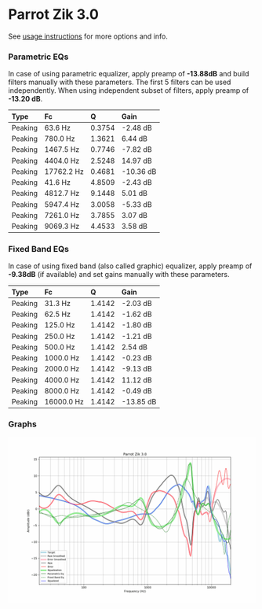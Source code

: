 # Parrot Zik 3.0
See [usage instructions](https://github.com/jaakkopasanen/AutoEq#usage) for more options and info.

### Parametric EQs
In case of using parametric equalizer, apply preamp of **-13.88dB** and build filters manually
with these parameters. The first 5 filters can be used independently.
When using independent subset of filters, apply preamp of **-13.20 dB**.

| Type    | Fc         |      Q | Gain      |
|:--------|:-----------|:-------|:----------|
| Peaking | 63.6 Hz    | 0.3754 | -2.48 dB  |
| Peaking | 780.0 Hz   | 1.3621 | 6.44 dB   |
| Peaking | 1467.5 Hz  | 0.7746 | -7.82 dB  |
| Peaking | 4404.0 Hz  | 2.5248 | 14.97 dB  |
| Peaking | 17762.2 Hz | 0.4681 | -10.36 dB |
| Peaking | 41.6 Hz    | 4.8509 | -2.43 dB  |
| Peaking | 4812.7 Hz  | 9.1448 | 5.01 dB   |
| Peaking | 5947.4 Hz  | 3.0058 | -5.33 dB  |
| Peaking | 7261.0 Hz  | 3.7855 | 3.07 dB   |
| Peaking | 9069.3 Hz  | 4.4533 | 3.58 dB   |

### Fixed Band EQs
In case of using fixed band (also called graphic) equalizer, apply preamp of **-9.38dB**
(if available) and set gains manually with these parameters.

| Type    | Fc         |      Q | Gain      |
|:--------|:-----------|:-------|:----------|
| Peaking | 31.3 Hz    | 1.4142 | -2.03 dB  |
| Peaking | 62.5 Hz    | 1.4142 | -1.62 dB  |
| Peaking | 125.0 Hz   | 1.4142 | -1.80 dB  |
| Peaking | 250.0 Hz   | 1.4142 | -1.21 dB  |
| Peaking | 500.0 Hz   | 1.4142 | 2.54 dB   |
| Peaking | 1000.0 Hz  | 1.4142 | -0.23 dB  |
| Peaking | 2000.0 Hz  | 1.4142 | -9.13 dB  |
| Peaking | 4000.0 Hz  | 1.4142 | 11.12 dB  |
| Peaking | 8000.0 Hz  | 1.4142 | -0.49 dB  |
| Peaking | 16000.0 Hz | 1.4142 | -13.85 dB |

### Graphs
![](./Parrot%20Zik%203.0.png)